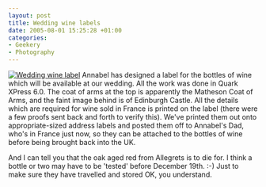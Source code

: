 ```yaml
---
layout: post
title: Wedding wine labels
date: 2005-08-01 15:25:28 +01:00
categories:
- Geekery
- Photography
---
```

<a href="http://woss.name/g/v/random/designed/WeddingWineLabel.jpg.html"><img src="http://woss.name/g/d/33-2/WeddingWineLabel.jpg" class="alignright" alt="Wedding wine label" /></a> Annabel has designed a label for the bottles of wine which will be available at our wedding.  All the work was done in Quark XPress 6.0.  The coat of arms at the top is apparently the Matheson Coat of Arms, and the faint image behind is of Edinburgh Castle.  All the details which are required for wine sold in France is printed on the label (there were a few proofs sent back and forth to verify this).  We've printed them out onto appropriate-sized address labels and posted them off to Annabel's Dad, who's in France just now, so they can be attached to the bottles of wine before being brought back into the UK.

And I can tell you that the oak aged red from Allegrets is to die for.  I think a bottle or two may have to be 'tested' before December 19th. :-)  Just to make sure they have travelled and stored OK, you understand.
